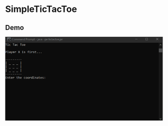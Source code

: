 # SimpleTicTacToe 

## Demo
  
![Demo](https://github.com/frankgiordano/SimpleTicTacToe/blob/master/tictactoe-demo.gif)  
  
